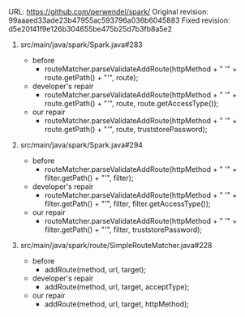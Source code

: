 URL: https://github.com/perwendel/spark/
Original revision: 99aaaed33ade23b47955ac593796a036b6045883
Fixed revision: d5e20f41f9e126b304655be475b25d7b3fb8a5e2

1. src/main/java/spark/Spark.java#283
    - before
       - routeMatcher.parseValidateAddRoute(httpMethod + " '" + route.getPath() + "'", route);
    - developer's repair
       - routeMatcher.parseValidateAddRoute(httpMethod + " '" + route.getPath() + "'", route, route.getAccessType());
    - our repair 
       - routeMatcher.parseValidateAddRoute(httpMethod + " '" + route.getPath() + "'", route, truststorePassword);

2. src/main/java/spark/Spark.java#294
    - before
       - routeMatcher.parseValidateAddRoute(httpMethod + " '" + filter.getPath() + "'", filter);
    - developer's repair
       - routeMatcher.parseValidateAddRoute(httpMethod + " '" + filter.getPath() + "'", filter, filter.getAccessType());
    - our repair 
       - routeMatcher.parseValidateAddRoute(httpMethod + " '" + filter.getPath() + "'", filter, truststorePassword);

3. src/main/java/spark/route/SimpleRouteMatcher.java#228
    - before
       - addRoute(method, url, target);
    - developer's repair
       - addRoute(method, url, target, acceptType);
    - our repair 
       - addRoute(method, url, target, httpMethod);
